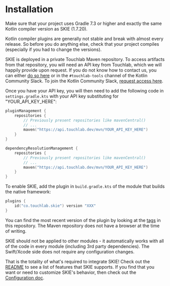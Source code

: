 # Installation

Make sure that your project uses Gradle 7.3 or higher and exactly the same Kotlin compiler version as SKIE (1.7.20).

Kotlin compiler plugins are generally not stable and break with almost every release. So before you do anything else, check that your project compiles (especially if you had to change the versions).

SKIE is deployed in a private Touchlab Maven repository. To access artifacts from that repository, you will need an API key from Touchlab, which we will happily provide upon request. If you do not know how to contact us, you can either [do so here](https://touchlab.co/contact-us/) or in the `#touchlab-tools` channel of the Kotlin Community Slack. To join the Kotlin Community Slack, [request access here](http://slack.kotlinlang.org/).

Once you have your API key, you will then need to add the following code in `settings.gradle.kts` with your API key substituting for "YOUR_API_KEY_HERE":

```kotlin
pluginManagement {
    repositories {
        // Previously present repositories like mavenCentral()
        // ...
        maven("https://api.touchlab.dev/mvn/YOUR_API_KEY_HERE")
    }
}

dependencyResolutionManagement {
    repositories {
        // Previously present repositories like mavenCentral()
        // ...
        maven("https://api.touchlab.dev/mvn/YOUR_API_KEY_HERE")
    }
}
```

To enable SKIE, add the plugin in `build.gradle.kts` of the module that builds the native framework:

```kotlin
plugins {
    id("co.touchlab.skie") version "XXX"
}
```

You can find the most recent version of the plugin by looking at the [tags](https://github.com/touchlab/SKIE/tags) in this repository. The Maven repository does not have a browser at the time of writing.

SKIE should not be applied to other modules - it automatically works with all of the code in every module (including 3rd party dependencies). The Swift/Xcode side does not require any configuration changes.

That is the totality of what's required to integrate SKIE! Check out the [README](README.md) to see a list of features that SKIE supports. If you find that you want or need to customize SKIE's behavior, then check out the [Configuration doc](Configuration.md).
